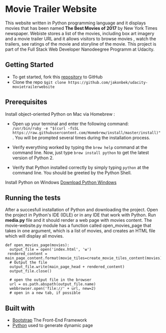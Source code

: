 # Movie Trailer Website
This website written in Python programming language and it  displays movies that has been named **The Best Movies of 2017** by New York Times newspaper. Webiste stores a list of the movies, including box art imagery and a movie trailer URL and it allows visitors to browse movies , watch the trailers, see ratings of the movie and storyline of the movie. This project is  part of the Full Stack Web Developer Nanodeegree Programm at Udacity. 

## Getting Started
* To get started, fork this  [repository]("https://github.com/jakonbek/movietrailerwebsite") to GitHub 
* Clone the repo  `$git clone https://github.com/jakonbek/udacity-movietrailerwebsite`

## Prerequisites
Install object-oriented Python on Mac via Homebrew :
* Open up your terminal and enter the following command: ` /usr/bin/ruby -e "$(curl -fsSL https://raw.githubusercontent.com/Homebrew/install/master/install)"`. You will be prompted several times during the installation process.

* Verify everything worked by typing the `brew help` command at the command line. Now, just type `brew install python` to get the latest version of Python 2. 
* Verify that Python installed correctly by simply typing `python` at the command line. You should be greeted by the Python Shell.

Install Python on Windows [Download Python Windows](https://www.python.org/downloads/) 
## Running the tests
After a succesfull installation of Python and downloading the project. Open the project in Python's IDE (IDLE) or in any IDE that work with Python. Run **media.py** file and it should render a web page with movies content.  The movie-website.py  module has a function called open_movies_page that takes in one argument, which is a list of movies, and creates an HTML file which will display all  movies.
```
def open_movies_page(movies):
  output_file = open('index.html', 'w')
 rendered_content = main_page_content.format(movie_tiles=create_movie_tiles_content(movies))
  # Output the file
  output_file.write(main_page_head + rendered_content)
  output_file.close()

  # open the output file in the browser
  url = os.path.abspath(output_file.name)
  webbrowser.open('file://' + url, new=2) 
  # open in a new tab, if possible
```
## Built with 
* [Bootstrap](http://bootstrapdocs.com/v3.0.3/docs/)  The Front-End Framework
* [Python](https://www.python.org/)  used to generate dynamic page
